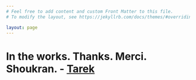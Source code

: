 ```yaml
---
# Feel free to add content and custom Front Matter to this file.
# To modify the layout, see https://jekyllrb.com/docs/themes/#overriding-theme-defaults

layout: page 
---
```

# In the works. Thanks. Merci. Shoukran.  - [Tarek](https://tarek.computer)
